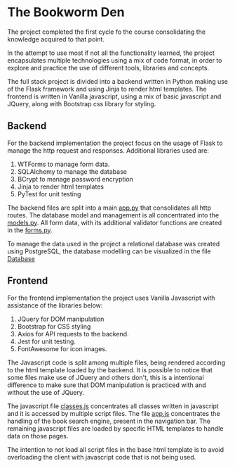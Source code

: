 # The  Bookworm Den

The project completed the first cycle fo the course consolidating the knowledge acquired to that point.

In the attempt to use most if not all the functionality learned, the project encapsulates multiple technologies using a mix of code format, in order to explore and practice the use of different tools, libraries and concepts.

The full stack project is divided into a backend written in Python making use of the Flask framework and using Jinja to render html templates. The frontend is written in Vanilla javascript, using a mix of basic javascript and JQuery, along with Bootstrap css library for styling.

## Backend

For the backend implementation the project focus on the usage of Flask to manage the http request and responses. Additional libraries used are:

1. WTForms to manage form data.
1. SQLAlchemy to manage the database
1. BCrypt to manage password encryption
1. Jinja to render html templates
1. PyTest for unit testing

The backend files are split into a main [app.py](../src/app.py) that consolidates all http routes.
The database model and management is all concentrated into the [models.py](../src/models.py).
All form data, with its additional validator functions are created in the [forms.py](../src/forms.py).

To manage the data used in the project a relational database was created using PostgreSQL, the database modelling can be visualized in the file [Database](./Database.md)

## Frontend

For the frontend implementation the project uses Vanilla Javascript with assistance of the libraries below:

1. JQuery for DOM manipulation
1. Bootstrap for CSS styling
1. Axios for API requests to the backend.
1. Jest for unit testing.
1. FontAwesome for icon images.

The Javascript code is split among multiple files, being rendered according to the html template loaded by the backend. It is possible to notice that some files make use of JQuery and others don't, this is a intentional difference to make sure that DOM manipulation is practiced with and without the use of JQuery.

The javascript file [classes.js](../src/static/classes.js) concentrates all classes written in javascript and it is accessed by multiple script files.
The file [app.js](../src/static/app.js) concentrates the handling of the book search engine, present in the navigation bar.
The remaining javascript files are loaded by specific HTML templates to handle data on those pages.

The intention to not load all script files in the base html template is to avoid overloading the client with javascript code that is not being used.
